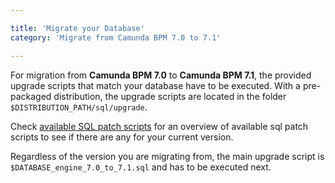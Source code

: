```yaml
---

title: 'Migrate your Database'
category: 'Migrate from Camunda BPM 7.0 to 7.1'

---
```



For migration from **Camunda BPM 7.0** to **Camunda BPM 7.1**, the provided upgrade scripts that match your database have to be executed.
With a pre-packaged distribution, the upgrade scripts are located in the folder `$DISTRIBUTION_PATH/sql/upgrade`.

Check [available SQL patch scripts](ref:/guides/migration-guide/#patch-level-upgrade-upgrade-your-database-available-sql-patch-scripts) for an overview of available sql patch scripts to see if there are any for your current version.

Regardless of the version you are migrating from, the main upgrade script is `$DATABASE_engine_7.0_to_7.1.sql` and has to be executed next.
